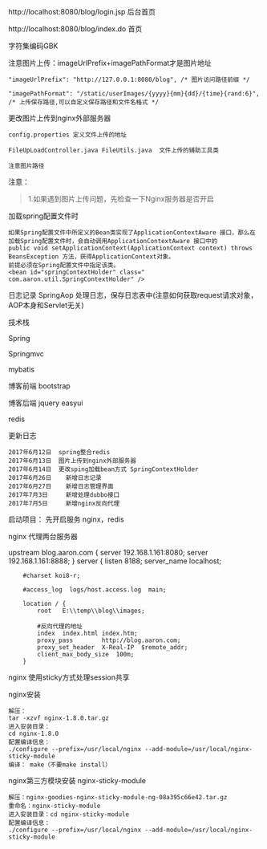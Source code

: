 http://localhost:8080/blog/login.jsp 后台首页

http://localhost:8080/blog/index.do 首页

字符集编码GBK

注意图片上传：imageUrlPrefix+imagePathFormat才是图片地址

	"imageUrlPrefix": "http://127.0.0.1:8080/blog", /* 图片访问路径前缀 */
	
	"imagePathFormat": "/static/userImages/{yyyy}{mm}{dd}/{time}{rand:6}", /* 上传保存路径,可以自定义保存路径和文件名格式 */

更改图片上传到nginx外部服务器

	config.properties 定义文件上传的地址
	
	FileUpLoadController.java FileUtils.java  文件上传的辅助工具类
	
	注意图片路径


注意：

> 1.如果遇到图片上传问题，先检查一下Nginx服务器是否开启

	
加载spring配置文件时

    如果Spring配置文件中所定义的Bean类实现了ApplicationContextAware 接口，那么在加载Spring配置文件时，会自动调用ApplicationContextAware 接口中的
    public void setApplicationContext(ApplicationContext context) throws BeansException 方法，获得ApplicationContext对象。
    前提必须在Spring配置文件中指定该类。 
	<bean id="springContextHolder" class=" com.aaron.util.SpringContextHolder" />  

日志记录
	SpringAop 处理日志，保存日志表中(注意如何获取request请求对象，AOP本身和Servlet无关)


技术栈

Spring

Springmvc

mybatis

博客前端 bootstrap

博客后端 jquery easyui

redis

更新日志

	2017年6月12日	spring整合redis
	2017年6月13日	图片上传到nginx外部服务器
	2017年6月14日	更改sping加载bean方式 SpringContextHolder
	2017年6月26日    新增日志记录
	2017年6月27日    新增日志管理界面
	2017年7月3日     新增处理dubbo接口
	2017年7月5日     新增nginx反向代理

启动项目：
	先开启服务 nginx，redis


nginx 代理两台服务器

upstream blog.aaron.com {
		server 192.168.1.161:8080;
		server 192.168.1.161:8888;
	}
server {
        listen       8188;
        server_name  localhost;

        #charset koi8-r;

        #access_log  logs/host.access.log  main;

        location / {
            root   E:\\temp\\blog\\images;
			
			#反向代理的地址
            index  index.html index.htm;     
            proxy_pass        http://blog.aaron.com;     
            proxy_set_header  X-Real-IP  $remote_addr;     
            client_max_body_size  100m;  
        }

nginx 使用sticky方式处理session共享

nginx安装

	解压：
	tar -xzvf nginx-1.8.0.tar.gz 
	进入安装目录：
	cd nginx-1.8.0 
	配置编译信息：
	./configure --prefix=/usr/local/nginx --add-module=/usr/local/nginx-sticky-module 
	编译： make（不要make install） 

nginx第三方模块安装 nginx-sticky-module 

	解压：nginx-goodies-nginx-sticky-module-ng-08a395c66e42.tar.gz 
	重命名：nginx-sticky-module 
	进入安装目录：cd nginx-sticky-module 
	配置编译信息：
	./configure --prefix=/usr/local/nginx --add-module=/usr/local/nginx-sticky-module 